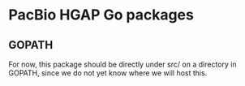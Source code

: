 PacBio HGAP Go packages
=======================

GOPATH
------
For now, this package should be directly under src/ on a directory
in GOPATH, since we do not yet know where we will host this.
